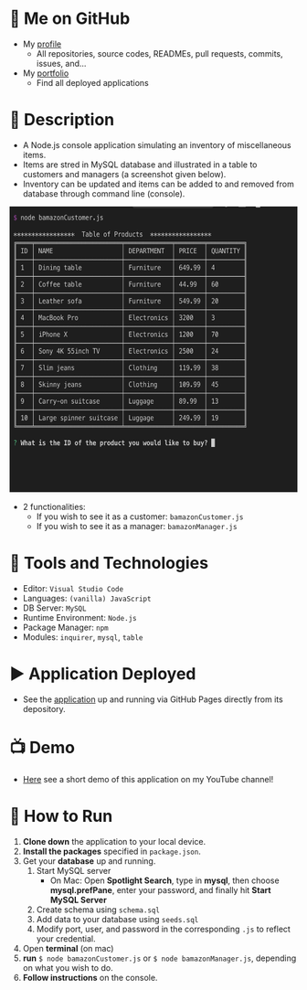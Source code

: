 # :link: Me on GitHub
* My [profile](https://github.com/Arsalan-Sadri)
  * All repositories, source codes, READMEs, pull requests, commits, issues, and...
* My [portfolio](https://Arsalan-Sadri.github.io)
  * Find all deployed applications 

# :page_with_curl: Description
* A Node.js console application simulating an inventory of miscellaneous items.
* Items are stred in MySQL database and illustrated in a table to customers and managers (a screenshot given below).
* Inventory can be updated and items can be added to and removed from database through command line (console).

<img src="Docs/Images/inventory_table.png" width="600" height="500">

* 2 functionalities:
  * If you wish to see it as a customer: `bamazonCustomer.js`
  * If you wish to see it as a manager: `bamazonManager.js`

# :nut_and_bolt: Tools and Technologies
* Editor: `Visual Studio Code`
* Languages: `(vanilla) JavaScript`
* DB Server: `MySQL`
* Runtime Environment: `Node.js`
* Package Manager: `npm`
* Modules: `inquirer`, `mysql`, `table`

# :arrow_forward: Application Deployed
* See the [application]() up and running via GitHub Pages directly from its depository. 


# :tv: Demo
* [Here](https://youtu.be/jGRjsO4kqg4) see a short demo of this application on my YouTube channel!

# :wrench: How to Run
1. **Clone down** the application to your local device.
2. **Install the packages** specified in `package.json`.
3. Get your **database** up and running.
   1. Start MySQL server
      * On Mac: Open **Spotlight Search**, type in **mysql**, then choose **mysql.prefPane**,
       enter your password, and finally hit **Start MySQL Server**
   2. Create schema using `schema.sql`
   3. Add data to your database using `seeds.sql`
   4. Modify port, user, and password in the corresponding `.js` to reflect your credential.
4. Open **terminal** (on mac)
5. **run** `$ node bamazonCustomer.js` or `$ node bamazonManager.js`, depending on what you wish to do.
6. **Follow instructions** on the console.
